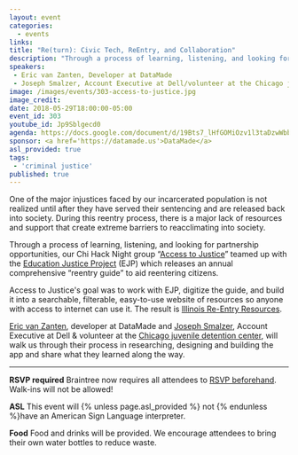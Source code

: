 ```yaml
---
layout: event
categories: 
  - events
links:
title: "Re(turn): Civic Tech, ReEntry, and Collaboration"
description: "Through a process of learning, listening, and looking for partnership opportunities, our Chi Hack Night group “Access to Justice” teamed up with the Education Justice Project (EJP) which releases an annual comprehensive “reentry guide” to aid reentering citizens. Eric van Zanten and Joseph Smalzer will walk us through their process in researching, designing and building the app and share what they learned along the way."
speakers:
 - Eric van Zanten, Developer at DataMade
 - Joseph Smalzer, Account Executive at Dell/volunteer at the Chicago juvenile detention center 
image: /images/events/303-access-to-justice.jpg
image_credit: 
date: 2018-05-29T18:00:00-05:00
event_id: 303
youtube_id: Jp9Sblgecd0
agenda: https://docs.google.com/document/d/19Bts7_lHfGOMiOzv1l3taDzwWbbwtHgRRqlXDu0gRiI/edit#
sponsor: <a href='https://datamade.us'>DataMade</a>
asl_provided: true
tags: 
 - 'criminal justice'
published: true
---
```


One of the major injustices faced by our incarcerated population is not realized until after they have served their sentencing and are released back into society. During this reentry process, there is a major lack of resources and support that create extreme barriers to reacclimating into society.

Through a process of learning, listening, and looking for partnership opportunities, our Chi Hack Night group “[Access to Justice](https://github.com/chihacknight/breakout-groups/issues/3)” teamed up with the [Education Justice Project](http://www.educationjustice.net/home/) (EJP) which releases an annual comprehensive “reentry guide” to aid reentering citizens. 

Access to Justice's goal was to work with EJP, digitize the guide, and build it into a searchable, filterable, easy-to-use website of resources so anyone with access to internet can use it. The result is [Illinois Re-Entry Resources](https://map.reentrycolab.org).

[Eric van Zanten](https://twitter.com/evanzanten), developer at DataMade and [Joseph Smalzer](https://twitter.com/JosephSmalzer), Account Executive at Dell & volunteer at the [Chicago juvenile detention center](https://www.cookcountyil.gov/agency/juvenile-temporary-detention-center), will walk us through their process in researching, designing and building the app and share what they learned along the way.

---

**RSVP required** Braintree now requires all attendees to [RSVP beforehand](https://www.eventbrite.com/e/chi-hack-night-registration-41703945624). Walk-ins will not be allowed!

**ASL** This event will {% unless page.asl_provided %} not {% endunless %}have an American Sign Language interpreter.

**Food** Food and drinks will be provided. We encourage attendees to bring their own water bottles to reduce waste.